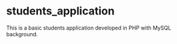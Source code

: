 # students_application
This is a basic students application developed in PHP with MySQL background.
